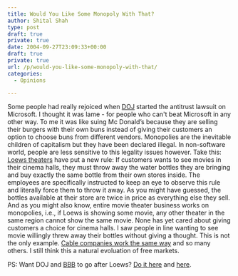 ```yaml
---
title: Would You Like Some Monopoly With That?
author: Shital Shah
type: post
draft: true
private: true
date: 2004-09-27T23:09:33+00:00
draft: true
private: true
url: /p/would-you-like-some-monopoly-with-that/
categories:
  - Opinions

---
```

Some people had really rejoiced when [DOJ][1] started the antitrust lawsuit on Microsoft. I thought it was lame - for people who can't beat Microsoft in any other way. To me it was like suing Mc Donald’s because they are selling their burgers with their own buns instead of giving their customers an option to choose buns from different vendors. Monopolies are the inevitable children of capitalism but they have been declared illegal. In non-software world, people are less sensitive to this legality issues however. Take this: [Loews theaters][2] have put a new rule: If customers wants to see movies in their cinema halls, they must throw away the water bottles they are bringing and buy exactly the same bottle from their own stores inside. The employees are specifically instructed to keep an eye to observe this rule and literally force them to throw it away. As you might have guessed, the bottles available at their store are twice in price as everything else they sell. And as you might also know, entire movie theater business works on monopolies, i.e., if Loews is showing some movie, any other theater in the same region cannot show the same movie. None has yet cared about giving customers a choice for cinema halls. I saw people in line wanting to see movie willingly threw away their bottles without giving a thought. This is not the only example. [Cable companies work the same way][3] and so many others. I still think this a natural evoluation of free markets.

PS: Want DOJ and [BBB][4] to go after Loews? [Do it here][5] and [here][6].

 [1]: http://www.usdoj.gov/
 [2]: http://www.enjoytheshow.com/
 [3]: http://www.consumersunion.org/telecom/cable103.htm
 [4]: http://www.bbb.org
 [5]: mailto:AskDOJ@usdoj.gov
 [6]: http://complaints.bbb.org